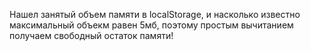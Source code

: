 Нашел занятый объем памяти в localStorage, и насколько известно максимальный объекм равен 5мб, поэтому простым вычитанием получаем свободный остаток памяти!
